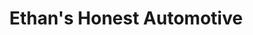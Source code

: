 ---
title: "Ethan's Honest Automotive"
url: /north-logan/ethans-honest-automotive/
shop: car repair
---